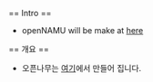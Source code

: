 == Intro ==
 * openNAMU will be make at [here](https://github.com/2DU/openNAMU)

== 개요 ==
 * 오픈나무는 [여기](https://github.com/2DU/openNAMU)에서 만들어 집니다.